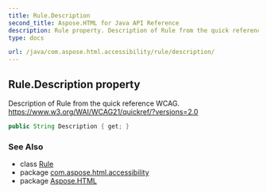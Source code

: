 ```yaml
---
title: Rule.Description
second_title: Aspose.HTML for Java API Reference
description: Rule property. Description of Rule from the quick reference WCAG. https//www.w3.org/WAI/WCAG21/quickref/versions2.0
type: docs

url: /java/com.aspose.html.accessibility/rule/description/
---
```

## Rule.Description property

Description of Rule from the quick reference WCAG. https://www.w3.org/WAI/WCAG21/quickref/?versions=2.0

```java
public String Description { get; }
```

### See Also

* class [Rule](../)
* package [com.aspose.html.accessibility](../../../com.aspose.html.accessibility/)
* package [Aspose.HTML](../../../)

